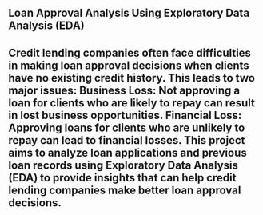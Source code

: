 <h2>Loan Approval Analysis Using Exploratory Data Analysis (EDA)<h2>

Credit lending companies often face difficulties in making loan approval decisions when clients have no existing credit history. This leads to two major issues:
Business Loss: Not approving a loan for clients who are likely to repay can result in lost business opportunities.
Financial Loss: Approving loans for clients who are unlikely to repay can lead to financial losses.
This project aims to analyze loan applications and previous loan records using Exploratory Data Analysis (EDA) to provide insights that can help credit lending companies make better loan approval decisions.
